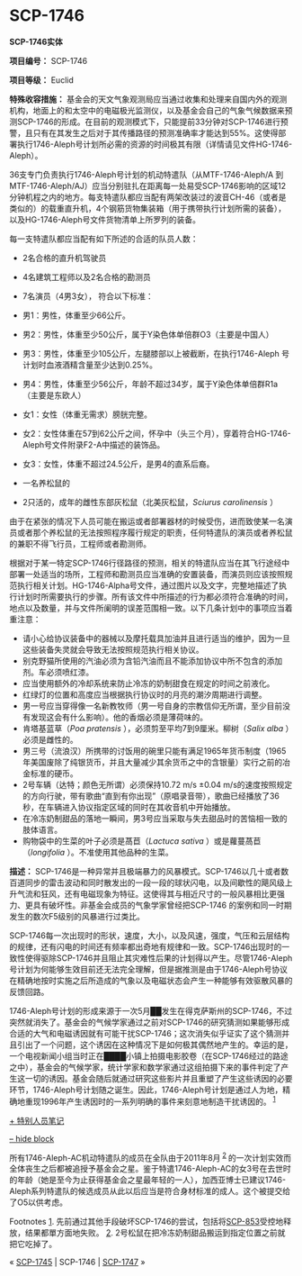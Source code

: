 # SCP-1746
                        




**SCP-1746实体** 



**项目编号：** SCP-1746

**项目等级：** Euclid

**特殊收容措施：** 基金会的天文气象观测局应当通过收集和处理来自国内外的观测机构，地面上的和太空中的电磁极光监测仪，以及基金会自己的气象气候数据来预测SCP-1746的形成。在目前的观测模式下，只能提前33分钟对SCP-1746进行预警，且只有在其发生之后对于其传播路径的预测准确率才能达到55%。这使得部署执行1746-Aleph号计划所必需的资源的时间极其有限（详情请见文件HG-1746-Aleph）。

36支专门负责执行1746-Aleph号计划的机动特遣队（从MTF-1746-Aleph/A 到 MTF-1746-Aleph/AJ）应当分别驻扎在距离每一处易受SCP-1746影响的区域12分钟机程之内的地方。每支特遣队都应当配有两架改装过的波音CH-46（或者是类似的）的载重直升机，4个钢筋货物集装箱（用于携带执行计划所需的装备），以及HG-1746-Aleph号文件货物清单上所罗列的装备。

每一支特遣队都应当配有如下所述的合适的队员人数：

- 2名合格的直升机驾驶员
- 4名建筑工程师以及2名合格的勘测员
- 7名演员（4男3女）， 符合以下标准：
- 男1：男性，体重至少66公斤。
- 男2：男性，体重至少50公斤，属于Y染色体单倍群O3（主要是中国人）
- 男3：男性，体重至少105公斤，左腿膝部以上被截断，在执行1746-Aleph 号计划时血液酒精含量至少达到0.25%。
- 男4：男性，体重至少56公斤，年龄不超过34岁，属于Y染色体单倍群R1a（主要是东欧人）
- 女1：女性（体重无需求）膀胱完整。
- 女2：女性体重在57到62公斤之间，怀孕中（头三个月），穿着符合HG-1746-Aleph号文件附录F2-A中描述的装饰品。
- 女3：女性，体重不超过24.5公斤，是男4的直系后裔。


- 一名养松鼠的
- 2只活的，成年的雌性东部灰松鼠（北美灰松鼠，*Sciurus carolinensis* ）

由于在紧张的情况下人员可能在搬运或者部署器材的时候受伤，进而致使某一名演员或者那个养松鼠的无法按照程序履行规定的职责，任何特遣队的演员或者养松鼠的兼职不得飞行员，工程师或者勘测师。

根据对于某一特定SCP-1746行径路径的预测，相关的特遣队应当在其飞行途经中部署一处适当的场所，工程师和勘测员应当准确的安置装备，而演员则应该按照规范执行相关计划。HG-1746-Alpha号文件，通过图片以及文字，完整地描述了执行计划时所需要执行的步骤。所有该文件中所描述的行为都必须符合准确的时间，地点以及数量，并与文件所阑明的误差范围相一致。以下几条计划中的事项应当着重注意：

- 请小心给协议装备中的器械以及摩托载具加油并且进行适当的维护，因为一旦这些装备失灵就会导致无法按照规范执行相关协议。
- 别克野猫所使用的汽油必须为含铅汽油而且不能添加协议中所不包含的添加剂。车必须喷红漆。
- 应当使用额外的冷却系统来防止冷冻的奶制甜食在规定的时间之前液化。
- 红绿灯的位置和高度应当根据执行协议时的月亮的潮汐周期进行调整。
- 男一号应当穿得像一名新教牧师（男一号自身的宗教信仰无所谓，至少目前没有发现这会有什么影响）。他的香烟必须是薄荷味的。
- 肯塔基蓝草（*Poa pratensis* ），必须剪至平均7到9厘米。柳树（*Salix alba* ）必须是雌性的。
- 男三号（流浪汉）所携带的讨饭用的碗里只能有满足1965年货币制度（1965年美国废除了纯银货币，并且大量减少其余货币之中的含银量）实行之前的冶金标准的硬币。
- 2号车辆（达特；颜色无所谓）必须保持10.72 m/s ±0.04 m/s的速度按照规定的方向行驶，带有歌曲“直到有你出现”（原唱录音带），歌曲已经播放了36秒，在车辆进入协议指定区域的同时在其收音机中开始播放。
- 在冷冻奶制甜品的落地一瞬间，男3号应当采取与失去甜品时的苦恼相一致的肢体语言。
- 购物袋中的生菜的叶子必须是萵苣（*Lactuca sativa* ）或是蘿蔓萵苣（*longifolia* ）。不准使用其他品种的生菜。

**描述：** SCP-1746是一种异常并且极端暴力的风暴模式。SCP-1746以几十或者数百道同步的雷击波动和同时散发出的一段一段的球状闪电，以及间歇性的飓风级上升气流和狂风，还有电磁现象为特征。这使得其与相近尺寸的一般风暴相比更强力、更具有破坏性。非基金会成员的气象学家曾经把SCP-1746 的案例和同一时期发生的数次F5级别的风暴进行过类比。

SCP-1746每一次出现时的形状，速度，大小，以及风速，强度，气压和云层结构的规律，还有闪电的时间还有频率都出奇地有规律和一致。SCP-1746出现时的一致性使得驱除SCP-1746并且阻止其灾难性后果的计划得以产生。尽管1746-Aleph号计划为何能够生效目前还无法完全理解，但是据推测是由于1746-Aleph号协议在精确地按时实施之后所造成的气象以及电磁状态会产生一种能够有效驱散风暴的反馈回路。

1746-Aleph号计划的形成来源于一次5月██发生在得克萨斯州的SCP-1746，不过突然就消失了。基金会的气候学家通过之前对SCP-1746的研究猜测如果能够形成合适的大气和电磁诱因就有可能干扰SCP-1746；这次消失似乎证实了这个猜测并且引出了一个问题，这个诱因在这种情况下是如何极其偶然地产生的。幸运的是，一个电视新闻小组当时正在████小镇上拍摄电影胶卷（在SCP-1746经过的路途之中），基金会的气候学家，统计学家和数学家通过这组拍摄下来的事件判定了产生这一切的诱因。基金会随后就通过研究这些影片并且重塑了产生这些诱因的必要环节，1746-Aleph号计划随之诞生。因此，1746-Aleph号计划是通过人为地，精确地重现1996年产生诱因时的一系列明确的事件来刻意地制造干扰诱因的。<sup class='footnoteref'>
 <a shape='rect' class='footnoteref' id='footnoteref-1' href='javascript:;' onclick='WIKIDOT.page.utils.scrollToReference(&apos;footnote-1&apos;)'>1</a>
</sup>


<a shape='rect' class='collapsible-block-link' href='javascript:;'>+&#160;&#29305;&#21035;&#20154;&#21592;&#31508;&#35760;</a>

<a shape='rect' class='collapsible-block-link' href='javascript:;'>&#8211;&#160;hide&#160;block</a>

所有1746-Aleph-AC机动特遣队的成员在全队由于2011年8月<sup class='footnoteref'>
 <a shape='rect' class='footnoteref' id='footnoteref-2' href='javascript:;' onclick='WIKIDOT.page.utils.scrollToReference(&apos;footnote-2&apos;)'>2</a>
</sup>的一次计划实效而全体丧生之后都被追授予基金会之星。鉴于特遣1746-Aleph-AC的女3号在去世时的年龄（她是至今为止获得基金会之星最年轻的一人），加西亚博士已建议1746-Aleph系列特遣队的候选成员从此以后应当是符合身材标准的成人。这个被提交给了O5以供考虑。





Footnotes
<a shape='rect' href='javascript:;' onclick='WIKIDOT.page.utils.scrollToReference(&apos;footnoteref-1&apos;)'>1</a>. 先前通过其他手段破坏SCP-1746的尝试，包括将[SCP-853](/scp-853)受控地释放，结果都單方面地失败。
<a shape='rect' href='javascript:;' onclick='WIKIDOT.page.utils.scrollToReference(&apos;footnoteref-2&apos;)'>2</a>. 2号松鼠在把冷冻奶制甜品搬运到指定位置之前就把它吃掉了。



« [SCP-1745](/scp-1745) | SCP-1746 | [SCP-1747](/scp-1747) »





                    